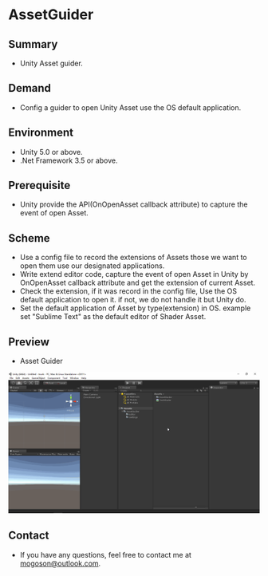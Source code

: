 ﻿# AssetGuider

## Summary
- Unity Asset guider.

## Demand
- Config a guider to open Unity Asset use the OS default application.

## Environment
- Unity 5.0 or above.
- .Net Framework 3.5 or above.

## Prerequisite
- Unity provide the API(OnOpenAsset callback attribute) to capture the event of open Asset.

## Scheme
- Use a config file to record the extensions of Assets those we want to open them use our designated applications.
- Write extend editor code, capture the event of open Asset in Unity by OnOpenAsset callback attribute and get the
  extension of current Asset.
- Check the extension, if it was record in the config file, Use the OS default application to open it. if not, we
  do not handle it but Unity do.
- Set the default application of Asset by type(extension) in OS. example set "Sublime Text" as the default editor
  of Shader Asset.

## Preview
- Asset Guider

![Asset Guider Settings](./Attachment/README_Image/AssetGuider.gif)

## Contact
- If you have any questions, feel free to contact me at mogoson@outlook.com.